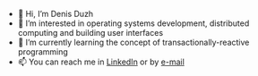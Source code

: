 - 👋 Hi, I’m Denis Duzh
- 👀 I’m interested in operating systems development, distributed computing and building user interfaces
- 🌱 I’m currently learning the concept of transactionally-reactive programming
- 📫 You can reach me in [LinkedIn](https://linkedin.com/in/denis-duzh) or by [e-mail](duzh.denis@gmail.com)
